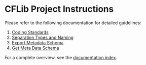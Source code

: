 # CFLib Project Instructions

Please refer to the following documentation for detailed guidelines:

1. [Coding Standards](instructions/coding-standards.md)
2. [Separation Types and Naming](instructions/separation-types.md)
3. [Export Metadata Schema](instructions/schema-export-metadata.md)
4. [Get Meta Data Schema](instructions/schema-get-metadata.md)

For a complete overview, see the [documentation index](instructions/README.md).
